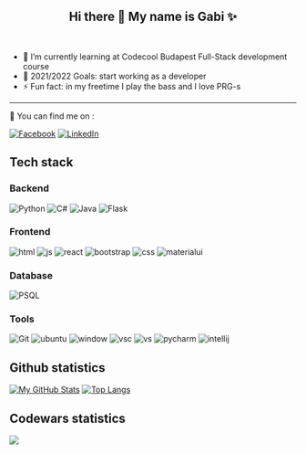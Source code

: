 <div align="center">
  <h2> Hi there 👋 My name is Gabi ✨ </h2> 
  </div><br/>



- 🔭 I’m currently learning at Codecool Budapest Full-Stack development course
- 🥅 2021/2022 Goals: start working as a developer
- ⚡ Fun fact: in my freetime I play the bass and I love PRG-s

---

  :envelope_with_arrow:	You can find me on : 

   [![Facebook][1.2]][1]  [![LinkedIn][2.2]][2]

<!-- Icons -->

[1.2]: 	https://img.shields.io/badge/Facebook-1877F2?style=for-the-badge&logo=facebook&logoColor=whit
[2.2]: https://img.shields.io/badge/LinkedIn-0077B5?style=for-the-badge&logo=linkedin&logoColor=white

<!-- Links to your social media accounts -->

[1]: https://www.facebook.com/gabraka/
[2]: https://www.linkedin.com/in/gabriella-szigeti-0b7a3313a/

## Tech stack

### Backend
![Python](https://img.shields.io/badge/Python-FFD43B?style=for-the-badge&logo=python&logoColor=darkgreen)
![C#](	https://img.shields.io/badge/C%23-239120?style=for-the-badge&logo=c-sharp&logoColor=white)
![Java](https://img.shields.io/badge/Java-ED8B00?style=for-the-badge&logo=java&logoColor=white)
![Flask](	https://img.shields.io/badge/Flask-000000?style=for-the-badge&logo=flask&logoColor=white)

### Frontend
![html](https://img.shields.io/badge/HTML5-E34F26?style=for-the-badge&logo=html5&logoColor=white)
![js](https://img.shields.io/badge/JavaScript-323330?style=for-the-badge&logo=javascript&logoColor=F7DF1E)
![react](https://img.shields.io/badge/React-20232A?style=for-the-badge&logo=react&logoColor=61DAFB)
![bootstrap](	https://img.shields.io/badge/Bootstrap-563D7C?style=for-the-badge&logo=bootstrap&logoColor=white)
![css](https://img.shields.io/badge/CSS3-1572B6?style=for-the-badge&logo=css3&logoColor=white)
![materialui](	https://img.shields.io/badge/Material--UI-0081CB?style=for-the-badge&logo=material-ui&logoColor=white)

### Database 
![PSQL](https://img.shields.io/badge/PostgreSQL-316192?style=for-the-badge&logo=postgresql&logoColor=white)

### Tools
![Git](https://img.shields.io/badge/Git-F05032?style=for-the-badge&logo=git&logoColor=white)
![ubuntu](https://img.shields.io/badge/Ubuntu-E95420?style=for-the-badge&logo=ubuntu&logoColor=white)
![window](https://img.shields.io/badge/Windows-0078D6?style=for-the-badge&logo=windows&logoColor=white)
![vsc](https://img.shields.io/badge/Visual_Studio_Code-0078D4?style=for-the-badge&logo=visual%20studio%20code&logoColor=white)
![vs](https://img.shields.io/badge/Visual_Studio-5C2D91?style=for-the-badge&logo=visual%20studio&logoColor=white)
![pycharm](https://img.shields.io/badge/PyCharm-000000.svg?&style=for-the-badge&logo=PyCharm&logoColor=white)
![intellij](	https://img.shields.io/badge/IntelliJIDEA-000000.svg?style=for-the-badge&logo=intellij-idea&logoColor=white)

## Github statistics
[![My GitHub Stats](https://github-readme-stats.vercel.app/api/?username=gabriellaszigeti&count_private=true&theme=tokyonight&showicons=true)]()
[![Top Langs](https://github-readme-stats.vercel.app/api/top-langs/?username=gabriellaszigeti&theme=tokyonight)](https://github.com/anuraghazra/github-readme-stats)

## Codewars statistics

![](https://github-readme-codewars-stats.herokuapp.com/api/?username=habadab&card&customcolor=bg:192030:192030_text:78CFE7_logo:2a295b_stroke:f75402)
